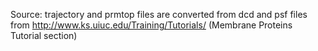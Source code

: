 Source: trajectory and prmtop files are converted from dcd and psf files from
http://www.ks.uiuc.edu/Training/Tutorials/ (Membrane Proteins Tutorial section)
